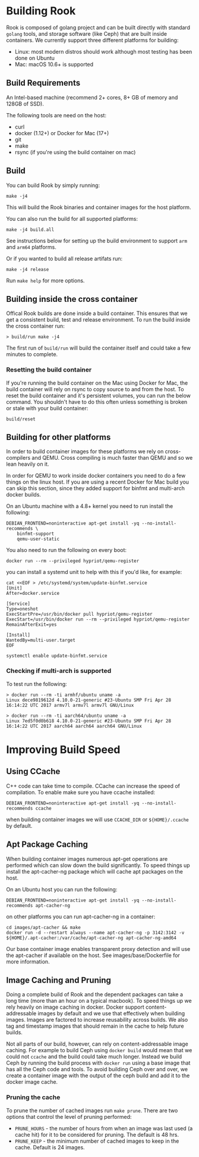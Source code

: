 # Building Rook

Rook is composed of golang project and can be built directly with standard `golang` tools,
and storage software (like Ceph) that are built inside containers. We currently support
three different platforms for building:

  * Linux: most modern distros should work although most testing has been done on Ubuntu
  * Mac: macOS 10.6+ is supported

## Build Requirements

An Intel-based machine (recommend 2+ cores, 8+ GB of memory and 128GB of SSD).

The following tools are need on the host:
  - curl
  - docker (1.12+) or Docker for Mac (17+)
  - git
  - make
  - rsync (if you're using the build container on mac)

## Build

You can build Rook by simply running:

```
make -j4
```

This will build the Rook binaries and container images for the host platform.

You can also run the build for all supported platforms:

```
make -j4 build.all
```

See instructions below for setting up the build environment to support `arm` and `arm64` platforms.

Or if you wanted to build all release artifats run:

```
make -j4 release
```

Run `make help` for more options.

## Building inside the cross container

Offical Rook builds are done inside a build container. This ensures that we get a consistent build, test and release environment. To run the build inside the cross container run:

```
> build/run make -j4
```

The first run of `build/run` will build the container itself and could take a few
minutes to complete.

### Resetting the build container

If you're running the build container on the Mac using Docker for Mac, the build
container will rely on rsync to copy source to and from the host. To reset the build container and it's persistent volumes, you can run the below command. You shouldn't have to do this often unless something is broken or stale with your build container:

```
build/reset
```

## Building for other platforms

In order to build container images for these platforms we rely on cross-compilers and QEMU. Cross compiling is much faster than QEMU and so we lean heavily on it.

In order for QEMU to work inside docker containers you need to do a few things on
the linux host. If you are using a recent Docker for Mac build you can skip this section, since they added support for binfmt and multi-arch docker builds.

On an Ubuntu machine with a 4.8+ kernel you need to run install the following:

```
DEBIAN_FRONTEND=noninteractive apt-get install -yq --no-install-recommends \
    binfmt-support
    qemu-user-static
```

You also need to run the following on every boot:

```
docker run --rm --privileged hypriot/qemu-register
```

you can install a systemd unit to help with this if you'd like, for example:

```
cat <<EOF > /etc/systemd/system/update-binfmt.service
[Unit]
After=docker.service

[Service]
Type=oneshot
ExecStartPre=/usr/bin/docker pull hypriot/qemu-register
ExecStart=/usr/bin/docker run --rm --privileged hypriot/qemu-register
RemainAfterExit=yes

[Install]
WantedBy=multi-user.target
EOF

systemctl enable update-binfmt.service
```

### Checking if multi-arch is supported

To test run the following:

```
> docker run --rm -ti armhf/ubuntu uname -a
Linux dece9819612d 4.10.0-21-generic #23-Ubuntu SMP Fri Apr 28 16:14:22 UTC 2017 armv7l armv7l armv7l GNU/Linux

> docker run --rm -ti aarch64/ubuntu uname -a
Linux 7ed5f0d0b618 4.10.0-21-generic #23-Ubuntu SMP Fri Apr 28 16:14:22 UTC 2017 aarch64 aarch64 aarch64 GNU/Linux
```

# Improving Build Speed

## Using CCache

C++ code can take time to compile. CCache can increase the speed of compilation. To enable make sure you have ccache installed:

```
DEBIAN_FRONTEND=noninteractive apt-get install -yq --no-install-recommends ccache
```

when building container images we will use `CCACHE_DIR` or `${HOME}/.ccache` by default.

## Apt Package Caching

When building container images numerous apt-get operations are performed which can slow down the build significantly. To speed things up install the apt-cacher-ng package which will cache apt packages on the host.

On an Ubuntu host you can run the following:

```
DEBIAN_FRONTEND=noninteractive apt-get install -yq --no-install-recommends apt-cacher-ng
```

on other platforms you can run apt-cacher-ng in a container:

```
cd images/apt-cacher && make
docker run -d --restart always --name apt-cacher-ng -p 3142:3142 -v ${HOME}/.apt-cacher:/var/cache/apt-cacher-ng apt-cacher-ng-amd64
```

Our base container image enables transparent proxy detection and will use the apt-cacher if available on the host. See images/base/Dockerfile for more information.

## Image Caching and Pruning

Doing a complete build of Rook and the dependent packages can take a long time (more than an hour on a typical macbook). To speed things up we rely heavily on image caching in docker. Docker support content-addressable images by default and we use that effectively when building images. Images are factored to increase reusability across builds. We also tag and timestamp images that should remain in the cache to help future builds.

Not all parts of our build, however, can rely on content-addressable image caching. For example to build Ceph using `docker build` would mean that we could not `ccache` and the build could take much longer. Instead we build Ceph by running the build process with `docker run` using a base image that has all the Ceph code and tools. To avoid building Ceph over and over, we create a container image with the output of the ceph build and add it to the docker image cache.

### Pruning the cache

To prune the number of cached images run `make prune`. There are two options that control the level of pruning performed:

- `PRUNE_HOURS` - the number of hours from when an image was last used (a cache hit) for it to be considered for pruning. The default is 48 hrs.
- `PRUNE_KEEP` - the minimum number of cached images to keep in the cache. Default is 24 images.
